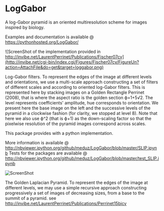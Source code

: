 LogGabor
========

A log-Gabor pyramid is an oriented multiresolution scheme for images inspired by biology.

Examples and documentation is available @ https://pythonhosted.org/LogGabor/

  ![ScreenShot of the implementation provided in http://invibe.net/LaurentPerrinet/Publications/Fischer07cv](http://invibe.net/cgi-bin/index.cgi/Figures/Fischer07cv/FigureUn?action=AttachFile&do=get&target=loggabor.png)
  
  Log-Gabor filters. To represent the edges of the image at different levels and orientations, we use a multi-scale approach constructing a set of filters of different scales and according to oriented log-Gabor filters. This is represented here by stacking images on a Golden Rectangle Perrinet (2008), that is where the aspect ratio is the golden section ϕ=1+5√2. The level represents coefficients' amplitude, hue corresponds to orientation. We present here the base image on the left and the successive levels of the pyramid in a clockwise fashion (for clarity, we stopped at level 8). Note that here we also use ϕ^2 (that is ϕ+1) as the down-scaling factor so that the pixelwise resolution of the pyramid images correspond across scales.

This package provides with a python implementation.

More information is available @ http://nbviewer.ipython.org/github/meduz/LogGabor/blob/master/SLIP.ipynb
Tests for the packages are available @ http://nbviewer.ipython.org/github/meduz/LogGabor/blob/master/test_SLIP.ipynb

  ![ScreenShot ](http://invibe.net/cgi-bin/index.cgi/Figures/Perrinet08spie/FigureDeux?action=AttachFile&do=get&target=GoldenPyramid.png)
  
  The Golden Laplacian Pyramid. To represent the edges of the image at different levels, we may use a simple recursive approach constructing progressively a set of images of decreasing sizes, from a base to the summit of a pyramid.  see http://invibe.net/LaurentPerrinet/Publications/Perrinet15bicv
  
